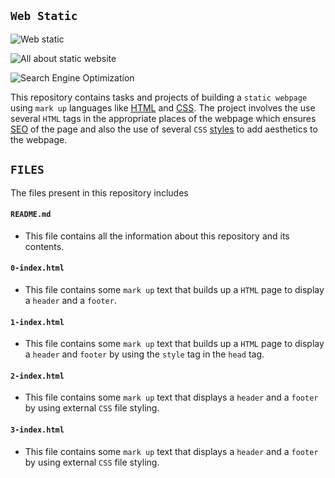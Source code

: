 ## `Web Static`

![Web static](https://encrypted-tbn0.gstatic.com/images?q=tbn:ANd9GcTraVdi7X6EJ4Q-fOxq9Ed6gWl5UBQ9_xKzEg&usqp=CAU)

![All about static website](https://cdn.educba.com/academy/wp-content/uploads/2020/07/psd-9-9-5-3.jpg)

![Search Engine Optimization](https://upload.wikimedia.org/wikipedia/commons/thumb/e/ea/Demystifying_Search_Engine_Optimization_-viz_notes-_-wcyvr_%288084222814%29.jpg/400px-Demystifying_Search_Engine_Optimization_-viz_notes-_-wcyvr_%288084222814%29.jpg)


This repository contains tasks and projects of building a `static webpage` using `mark up` languages like [HTML](https://en.wikipedia.org/wiki/HTML) and [CSS](https://en.wikipedia.org/wiki/CSS). The project involves the use several `HTML` tags in the appropriate places of the webpage which ensures [SEO](https://en.wikipedia.org/wiki/Search_engine_optimization) of the page and also the use of several `CSS` [styles](https://www.geeksforgeeks.org/types-of-css-cascading-style-sheet/) to add aesthetics to the webpage.

## `FILES`

The files present in this repository includes

#### `README.md`
  - This file contains all the information about this repository and its contents.

#### `0-index.html`
 - This file contains some `mark up` text that builds up a `HTML` page to display a `header` and a `footer`.

#### `1-index.html`
  - This file contains some `mark up` text that builds up a `HTML` page to display a `header` and `footer` by using the `style` tag in the `head` tag.

#### `2-index.html`
  - This file contains some `mark up` text that displays a `header` and a `footer` by using external `CSS` file styling.

#### `3-index.html`
  - This file contains some `mark up` text that displays a `header` and a `footer` by using external `CSS` file styling.

